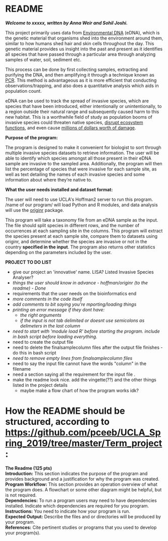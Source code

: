 # README

***Welcome to xxxxx, written by Anna Weir and Sohil Joshi.***

This project primarily uses data from [Environmental DNA](https://www.sciencedirect.com/science/article/pii/S0006320714004443) (eDNA), which is the genetic material that organisms shed into the environment around them, similar to how humans shed hair and skin cells throughout the day. This genetic material provides us insight into the past and present as it identifies all species that have passed through a particular area through analyzing samples of water, soil, sediment etc.   

This process can be done by first collecting samples, extracting and purifying the DNA, and then amplifying it through a technique known as [PCR](https://www.yourgenome.org/facts/what-is-pcr-polymerase-chain-reaction). This method is advantageous as it is more efficient that conducting observations/trapping, and also does a quantitative analysis which aids in population count.   

eDNA can be used to track the spread of invasive species, which are species that have been introduced, either intentionally or unintentionally, to a region outside their natural range and subsequently caused harm to this new habitat. This is a worthwhile field of study as population booms of invasive species could threaten native species, [disrupt ecosystem functions](https://www.environmentalscience.org/invasive-species), and even cause [millions of dollars worth of damage](https://2001-2009.state.gov/g/oes/ocns/inv/cs/2304.htm).   

**Purpose of the program:**

The program is designed to make it convenient for biologist to sort through multiple invasive species datasets to retrieve information. The user will be able to identify which species amongst all those present in their eDNA sample are invasive to the sampled area. Additionally, the program will then list the percentage of species that were invasive for each sample site, as well as text detailing the names of each invasive species and some information about where they’re native to. 

**What the user needs installed and dataset format:**

The user will need to use UCLA's Hoffman2 server to run this program. /name of our program/ will load Python and R modules, and data analysis will use the [originr](https://github.com/ropensci/originr) package. 

This program will take a taxonomy file from an eDNA sample as the input. The file should split species in different rows, and the number of occurrences at each sampling site in the columns. This program will extract the species present at each sample site, compare them to datasets using originr, and determine whether the species are invasive or not in the country **specified in the input**. The program also returns other statistics depending on the parameters included by the user.

**PROJECT TO DO LIST**
  - give our project an 'innovative' name. LISA? Listed Invasive Species Analyser?
  - *things the user should know in advance - hoffman/originr (to the readme) - Done*  
  - requirements that the user needs on the bioinformatics end   
  - *more comments in the code itself*    
  - *add comments to bit saying you're mporting/loading things*   
  - *printing an error message if they dont have:*
    - *the right arguments*   
    - *if the input is not tab delimited or doesnt use semicolons as delimeters in the last column*
  - *need to start with 'module load R' before starting the program. include in bash script before loading everything.*    
  - need to create the output file   
  - need to delete the finalsamplecolumn files after the output file finishes - do this in bash script    
  - *need to remove empty lines from finalsamplecolumn files*    
  - need to say the input file cannot have the words "column" in the filename   
  - need a section saying all the requirement for the input file . 
  - make the readme look nice. add the vingette(??) and the other things listed in the project details  
    - maybe make a flow chart of how the program works idk?
    
# How the README should be structured, according to https://github.com/pceeb/UCLA_Spring_2019/tree/master/Term_project :    
**The Readme (125 pts)**    
**Introduction:** This section indicates the purpose of the program and provides background and a justification for why the program was created.    
**Program Workflow:** This section provides an operation overview of what the program does. A flowchart or some other diagram might be helpful, but is not required.     
**Dependencies:** To run a program users may need to have dependencies installed. Indicate which dependencies are required for you program.   
**Instructions:** You need to indicate how your program is run.    
**Expected Output:** Describe the files and or directories will be produced by your program.   
**References:** Cite pertinent studies or programs that you used to develop your program(s).   

